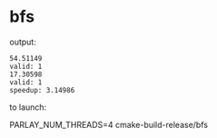 # bfs


output:
```
54.51149
valid: 1
17.30598
valid: 1
speedup: 3.14986
```

to launch:

PARLAY_NUM_THREADS=4 cmake-build-release/bfs
